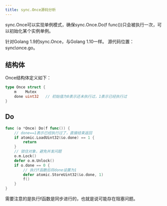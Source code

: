 ```yaml
---
title: sync.Once源码分析
---
```

sync.Once可以实现单例模式，确保sync.Once.Do(f func())只会被执行一次，可以初始化某个实例单例。

针对Golang 1.9的sync.Once，与Golang 1.10一样。 源代码位置：sync\once.go。

## 结构体
Once结构体定义如下：
```go  
type Once struct {
	m    Mutex
	done uint32   // 初始值为0表示还未执行过，1表示已经执行过
}
```

## Do
```go  
func (o *Once) Do(f func()) {
    // done==1表示已经执行过了，直接结束返回
	if atomic.LoadUint32(&o.done) == 1 {
		return
	}
	// 锁住对象，避免并发问题
	o.m.Lock()
	defer o.m.Unlock()
	if o.done == 0 {
	    // 执行f函数后将done设置为1
		defer atomic.StoreUint32(&o.done, 1)
		f()
	}
}
```

需要注意的是执行f函数是同步进行的，也就是说可能存在阻塞问题。

